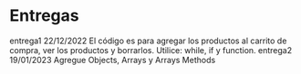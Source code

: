 # Entregas
entrega1 22/12/2022
El código es para agregar los productos al carrito de compra, ver los productos y borrarlos.
Utilice: while, if y function.
entrega2 19/01/2023
Agregue Objects, Arrays y Arrays Methods
